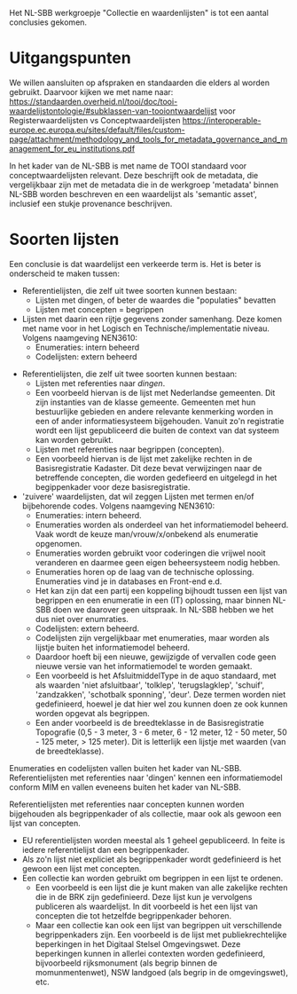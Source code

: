 <zie ook waardelijsten.md>

Het NL-SBB werkgroepje "Collectie en waardenlijsten" is tot een aantal conclusies gekomen.

# Uitgangspunten
We willen aansluiten op afspraken en standaarden die elders al worden gebruikt. Daarvoor kijken we met name naar:
https://standaarden.overheid.nl/tooi/doc/tooi-waardelijstontologie/#subklassen-van-tooiontwaardelijst voor Registerwaardelijsten vs Conceptwaardelijsten
https://interoperable-europe.ec.europa.eu/sites/default/files/custom-page/attachment/methodology_and_tools_for_metadata_governance_and_management_for_eu_institutions.pdf

In het kader van de NL-SBB is met name de TOOI standaard voor conceptwaardelijsten relevant. Deze beschrijft ook de metadata, die vergelijkbaar zijn met de metadata die in de werkgroep 'metadata' binnen NL-SBB worden beschreven en een waardelijst als 'semantic asset', inclusief een stukje provenance beschrijven.
# Soorten lijsten

Een conclusie is dat waardelijst een verkeerde term is. Het is beter is onderscheid te maken tussen:

- Referentielijsten, die zelf uit twee soorten kunnen bestaan:
  - Lijsten met dingen, of beter de waardes die "populaties" bevatten
  - Lijsten met concepten = begrippen
- Lijsten met daarin een rijtje gegevens zonder samenhang. Deze komen met name voor in het Logisch en Technische/implementatie niveau. Volgens naamgeving NEN3610:
  - Enumeraties: intern beheerd
  - Codelijsten: extern beheerd

* Referentielijsten, die zelf uit twee soorten kunnen bestaan: 
	* Lijsten met referenties naar *dingen*.
    * Een voorbeeld hiervan is de lijst met Nederlandse gemeenten. Dit zijn instanties van de klasse gemeente. Gemeenten met hun bestuurlijke gebieden en andere relevante kenmerking worden in een of ander informatiesysteem bijgehouden. Vanuit zo'n registratie wordt een lijst gepubliceerd die buiten de context van dat systeem kan worden gebruikt. 
	* Lijsten met referenties naar begrippen (concepten).
    * Een voorbeeld hiervan is de lijst met zakelijke rechten in de Basisregistratie Kadaster. Dit deze bevat verwijzingen naar de betreffende concepten, die worden gedefieerd en uitgelegd in het begippenkader voor deze basisregistratie.
* 'zuivere' waardelijsten, dat wil zeggen Lijsten met termen en/of bijbehorende codes.  Volgens naamgeving NEN3610: 
	* Enumeraties: intern beheerd.
    * Enumeraties worden als onderdeel van het informatiemodel beheerd. Vaak wordt de keuze man/vrouw/x/onbekend als enumeratie opgenomen.
    * Enumeraties worden gebruikt voor coderingen die vrijwel nooit veranderen en daarmee geen eigen beheersysteem nodig hebben.
    * Enumeraties horen op de laag van de technische oplossing. Enumeraties vind je in databases en Front-end e.d.
    * Het kan zijn dat een partij een koppeling bijhoudt tussen een lijst van begrippen en een enumeratie in een (IT) oplossing, maar binnen NL-SBB doen we daarover geen uitspraak. In NL-SBB hebben we het dus niet over enumraties.
	* Codelijsten: extern beheerd.
    * Codelijsten zijn vergelijkbaar met enumeraties, maar worden als lijstje buiten het informatiemodel beheerd.
    * Daardoor hoeft bij een nieuwe, gewijzigde of vervallen code geen nieuwe versie van het informatiemodel te worden gemaakt.
    * Een voorbeeld is het AfsluitmiddelType in de aquo standaard, met als waarden 'niet afsluitbaar', 'tolklep', 'terugslagklep', 'schuif', 'zandzakken', 'schotbalk sponning', 'deur'.  Deze termen worden niet gedefinieerd, hoewel je dat hier wel zou kunnen doen ze ook kunnen worden opgevat als begrippen.
    * Een ander voorbeeld is de breedteklasse in de Basisregistratie Topografie (0,5 - 3 meter, 3 - 6 meter, 6 - 12 meter, 12 - 50 meter, 50 - 125 meter, > 125 meter). Dit is letterlijk een lijstje met waarden (van de breedteklasse).

Enumeraties en codelijsten vallen buiten het kader van NL-SBB. 
Referentielijsten met referenties naar 'dingen' kennen een informatiemodel conform MIM en vallen eveneens buiten het kader van NL-SBB.

Referentielijsten met referenties naar concepten kunnen worden bijgehouden als begrippenkader of als collectie, maar ook als gewoon een lijst van concepten. 
* EU referentielijsten worden meestal als 1 geheel gepubliceerd. In feite is iedere referentielijst dan een begrippenkader.
* Als zo'n lijst niet expliciet als begrippenkader wordt gedefinieerd is het gewoon een lijst met concepten.
* Een collectie kan worden gebruikt om begrippen in een lijst te ordenen.
  * Een voorbeeld is een lijst die je kunt maken van alle zakelijke rechten die in de BRK zijn gedefinieerd. Deze lijst kun je vervolgens publiceren als waardelijst. In dit voorbeeld is het een lijst van concepten die tot hetzelfde begrippenkader behoren.
  * Maar een collectie kan ook een lijst van begrippen uit verschillende begrippenkaders zijn. Een voorbeeld is de lijst met publiekrechtelijke beperkingen in het Digitaal Stelsel Omgevingswet. Deze beperkingen kunnen in allerlei contexten worden gedefinieerd, bijvoorbeeld rijksmonument (als begrip binnen de momunmentenwet), NSW landgoed (als begrip in de omgevingswet), etc.
 



